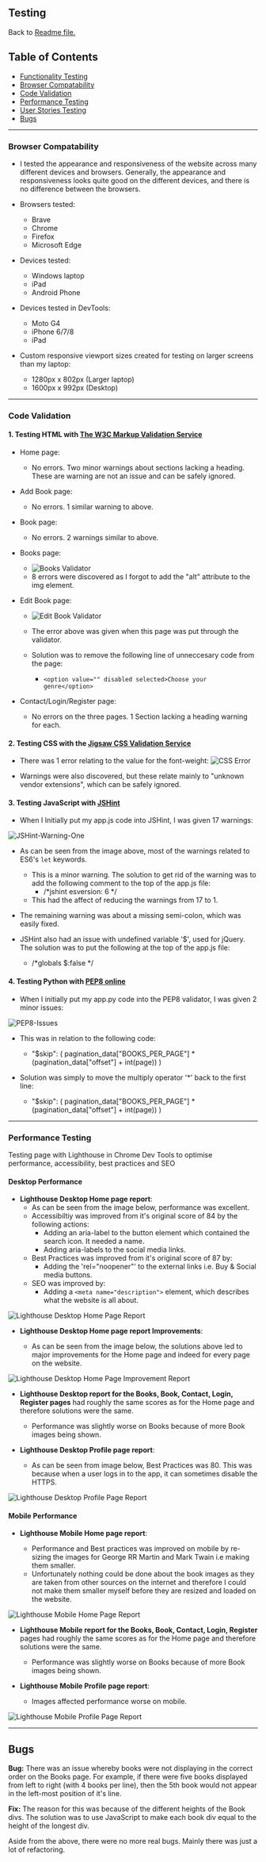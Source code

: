 ## Testing

Back to [Readme file.](README.md)

## Table of Contents
- [Functionality Testing](#functionality-testing)
- [Browser Compatability](#browser-compatability)
- [Code Validation](#code-validation)
- [Performance Testing](#performance-testing)
- [User Stories Testing](#user-stories-testing)
- [Bugs](#bugs)

---
### Browser Compatability

- I tested the appearance and responsiveness of the website across many different devices and browsers. Generally, the appearance and responsiveness looks quite good on the different devices, and there is no difference between the browsers.

- Browsers tested:
    - Brave
    - Chrome
    - Firefox
    - Microsoft Edge
- Devices tested:
    - Windows laptop
    - iPad
    - Android Phone
- Devices tested in DevTools:
    - Moto G4
    - iPhone 6/7/8
    - iPad
- Custom responsive viewport sizes created for testing on larger screens than my laptop:
    - 1280px x 802px (Larger laptop)
    - 1600px x 992px (Desktop)

---
### Code Validation

#### 1. Testing HTML with [The W3C Markup Validation Service](https://validator.w3.org/)

- Home page:
    - No errors. Two minor warnings about sections lacking a heading. These are warning are not an issue and can be safely ignored.

- Add Book page:
    - No errors. 1 similar warning to above.

- Book page:
    - No errors. 2 warnings similar to above.

- Books page:
    - ![Books Validator](readme-images/books-validator.png)
    - 8 errors were discovered as I forgot to add the "alt" attribute to the img element.

- Edit Book page:
    - ![Edit Book Validator](readme-images/edit-book-validator.png)

    - The error above was given when this page was put through the validator.
    - Solution was to remove the following line of unneccesary code from the page:
        - `<option value="" disabled selected>Choose your genre</option>`

- Contact/Login/Register page:
    - No errors on the three pages. 1 Section lacking a heading warning for each.

#### 2. Testing CSS with the [Jigsaw CSS Validation Service ](https://jigsaw.w3.org/css-validator/)
- There was 1 error relating to the value for the font-weight:
![CSS Error](readme-images/css-error.png)

- Warnings were also discovered, but these relate mainly to "unknown vendor extensions", which can be safely ignored.

#### 3. Testing JavaScript with [JSHint](https://jshint.com/)

- When I Initially put my app.js code into JSHint, I was given 17 warnings:

![JSHint-Warning-One](readme-images/jshint-warnings.png)

- As can be seen from the image above, most of the warnings related to ES6's `let` keywords.
    - This is a minor warning. The solution to get rid of the warning was to add the following comment to the top of the app.js file:
        - /*jshint esversion: 6 */
    - This had the affect of reducing the warnings from 17 to 1.

- The remaining warning was about a missing semi-colon, which was easily fixed.

- JSHint also had an issue with undefined variable '$', used for jQuery. The solution was to put the following at the top of the app.js file:
    - /*globals $:false */

#### 4. Testing Python with [PEP8 online](http://pep8online.com/)

- When I initially put my app.py code into the PEP8 validator, I was given 2 minor issues:

![PEP8-Issues](readme-images/pep8-issues.png)

- This was in relation to the following code:

    - "$skip": (
            pagination_data["BOOKS_PER_PAGE"]
            * (pagination_data["offset"] + int(page))
        )

- Solution was simply to move the multiply operator '*' back to the first line:

    - "$skip": (
            pagination_data["BOOKS_PER_PAGE"] *
            (pagination_data["offset"] + int(page))
        )

---
### Performance Testing

Testing page with Lighthouse in Chrome Dev Tools to optimise performance, accessibility, best practices and SEO

#### Desktop Performance

- **Lighthouse Desktop Home page report**:
    - As can be seen from the image below, performance was excellent.
    - Accessibiltiy was improved from it's original score of 84 by the following actions: 
        - Adding an aria-label to the button element which contained the search icon. It needed a name.
        - Adding aria-labels to the social media links.
    - Best Practices was improved from it's original score of 87 by:
        - Adding the 'rel="noopener"' to the external links i.e. Buy & Social media buttons.
    - SEO was improved by:
        - Adding a `<meta name="description">` element, which describes what the website is all about.

![Lighthouse Desktop Home Page Report](readme-images/performance-screenshots/home-desktop.JPG)

- **Lighthouse Desktop Home page report Improvements**:

    - As can be seen from the image below, the solutions above led to major improvements for the Home page and indeed for every page on the website.

![Lighthouse Desktop Home Page Improvement Report](readme-images/performance-screenshots/home-desktop-improvement.JPG)

- **Lighthouse Desktop report for the Books, Book, Contact, Login, Register pages** had roughly the same scores as for the Home page and therefore solutions were the same.
    - Performance was slightly worse on Books because of more Book images being shown.

- **Lighthouse Desktop Profile page report**:
    - As can be seen from image below, Best Practices was 80. This was because when a user logs in to the app, it can sometimes disable the HTTPS.

![Lighthouse Desktop Profile Page Report](readme-images/performance-screenshots/profile-desktop.JPG)

#### Mobile Performance

- **Lighthouse Mobile Home page report**:

    - Performance and Best practices was improved on mobile by re-sizing the images for George RR Martin and Mark Twain i.e making them smaller.
    - Unfortunately nothing could be done about the book images as they are taken from other sources on the internet and therefore I could not make them smaller myself before they are resized and loaded on the website.

![Lighthouse Mobile Home Page Report](readme-images/performance-screenshots/home-mobile.JPG)

- **Lighthouse Mobile report for the Books, Book, Contact, Login, Register** pages had roughly the same scores as for the Home page and therefore solutions were the same.
    - Performance was slightly worse on Books because of more Book images being shown.

- **Lighthouse Mobile Profile page report**:
    - Images affected performance worse on mobile.

![Lighthouse Mobile Profile Page Report](readme-images/performance-screenshots/profile-mobile.JPG)

---
## Bugs

**Bug:** There was an issue whereby books were not displaying in the correct order on the Books page. For example, if there were five books displayed from left to right (with 4 books per line), then the 5th book would not appear in the left-most position of it's line.

**Fix:** The reason for this was because of the different heights of the Book divs. The solution was to use JavaScript to make each book div equal to the height of the longest div.

Aside from the above, there were no more real bugs. Mainly there was just a lot of refactoring.